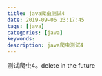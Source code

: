 ```yaml
---
title: java爬虫测试4
date: 2019-09-06 23:17:45
tags: [java]
categories: [java]
keywords: 
description: java爬虫测试4
---
```


测试爬虫4。delete in the future
<!-- more -->
